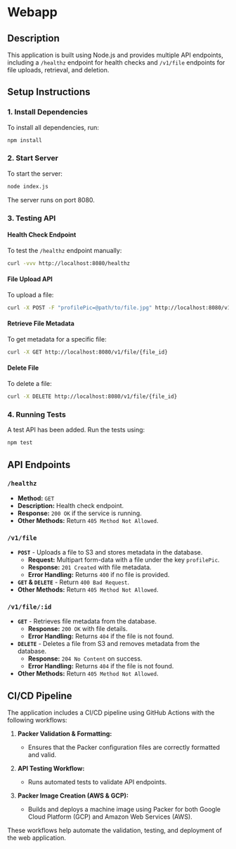 # Webapp

## Description  
This application is built using Node.js and provides multiple API endpoints, including a `/healthz` endpoint for health checks and `/v1/file` endpoints for file uploads, retrieval, and deletion.  

## Setup Instructions  

### 1. Install Dependencies  
To install all dependencies, run:  
```bash
npm install
```  

### 2. Start Server  
To start the server:  
```bash
node index.js
```  
The server runs on port 8080.  

### 3. Testing API  

#### Health Check Endpoint  
To test the `/healthz` endpoint manually:  
```bash
curl -vvv http://localhost:8080/healthz
```  

#### File Upload API  
To upload a file:  
```bash
curl -X POST -F "profilePic=@path/to/file.jpg" http://localhost:8080/v1/file
```  

#### Retrieve File Metadata  
To get metadata for a specific file:  
```bash
curl -X GET http://localhost:8080/v1/file/{file_id}
```  

#### Delete File  
To delete a file:  
```bash
curl -X DELETE http://localhost:8080/v1/file/{file_id}
```  

### 4. Running Tests  
A test API has been added. Run the tests using:  
```bash
npm test
```  

## API Endpoints  

### `/healthz`  
- **Method:** `GET`  
- **Description:** Health check endpoint.  
- **Response:** `200 OK` if the service is running.  
- **Other Methods:** Return `405 Method Not Allowed`.  

### `/v1/file`  
- **`POST`** - Uploads a file to S3 and stores metadata in the database.  
  - **Request:** Multipart form-data with a file under the key `profilePic`.  
  - **Response:** `201 Created` with file metadata.  
  - **Error Handling:** Returns `400` if no file is provided.  
- **`GET` & `DELETE`** - Return `400 Bad Request`.  
- **Other Methods:** Return `405 Method Not Allowed`.  

### `/v1/file/:id`  
- **`GET`** - Retrieves file metadata from the database.  
  - **Response:** `200 OK` with file details.  
  - **Error Handling:** Returns `404` if the file is not found.  
- **`DELETE`** - Deletes a file from S3 and removes metadata from the database.  
  - **Response:** `204 No Content` on success.  
  - **Error Handling:** Returns `404` if the file is not found.  
- **Other Methods:** Return `405 Method Not Allowed`.  

## CI/CD Pipeline  

The application includes a CI/CD pipeline using GitHub Actions with the following workflows:  

1. **Packer Validation & Formatting:**  
   - Ensures that the Packer configuration files are correctly formatted and valid.  

2. **API Testing Workflow:**  
   - Runs automated tests to validate API endpoints.  

3. **Packer Image Creation (AWS & GCP):**  
   - Builds and deploys a machine image using Packer for both Google Cloud Platform (GCP) and Amazon Web Services (AWS).  

These workflows help automate the validation, testing, and deployment of the web application.